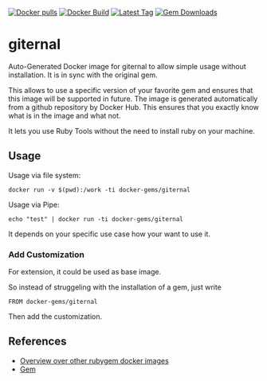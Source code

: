 [![Docker pulls](https://img.shields.io/docker/pulls/rubygem/giternal.svg)](https://hub.docker.com/r/rubygem/giternal/)
[![Docker Build](https://img.shields.io/docker/automated/rubygem/giternal.svg)](https://hub.docker.com/r/rubygem/giternal/)
[![Latest Tag](https://img.shields.io/github/tag/docker-rubygem/giternal.svg)](https://hub.docker.com/r/rubygem/giternal/)
[![Gem Downloads](https://img.shields.io/gem/dt/giternal.svg)](https://rubygems.org/gems/giternal/)
# giternal

Auto-Generated Docker image for giternal to allow simple usage without installation.
It is in sync with the original gem.

This allows to use a specific version of your favorite gem and ensures that this image will be supported in future.
The image is generated automatically from a github repository by Docker Hub.
This ensures that you exactly know what is in the image and what not.

It lets you use Ruby Tools without the need to install ruby on your machine.

## Usage

Usage via file system:

`docker run -v $(pwd):/work -ti docker-gems/giternal`

Usage via Pipe:

`echo "test" | docker run -ti docker-gems/giternal`

It depends on your specific use case how your want to use it.

### Add Customization

For extension, it could be used as base image.

So instead of struggeling with the installation of a gem, just write

`FROM docker-gems/giternal`

Then add the customization.

## References

 - [Overview over other rubygem docker images](https://github.com/thinkbot/docker-rubygem)
 - [Gem](https://rubygems.org/gems/giternal/)

